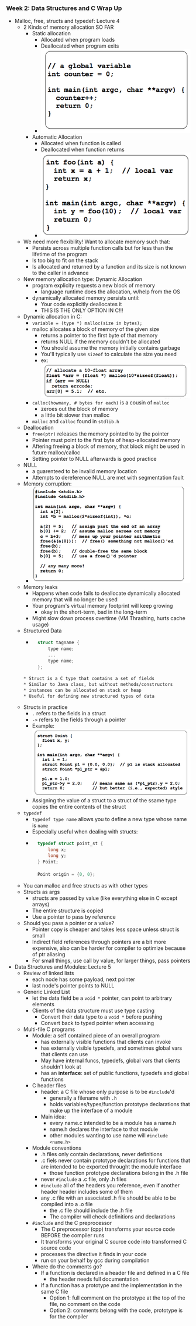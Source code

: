 ### Week 2: Data Structures and C Wrap Up
* Malloc, free, structs and typedef: Lecture 4
    * 2 Kinds of memory allocation SO FAR
        * Static allocation
            * Allocated when program loads
            * Deallocated when program exits
            * ![Static Alloc](stat_alloc.png)
        * Automatic Allocation
            * Allocated when function is called
            * Deallocated when function returns
            * ![Auto Alloc](auto_alloc.png)
    * We need more flexibility! Want to allocate memory such that:
        * Persists across multiple function calls but for less than 
        the lifetime of the program
        * Is too big to fit on the stack
        * Is allocated and returned by a function and its size is 
        not known to the caller in advance
    * New memory allocation type: Dynamic Allocation
        * program explicity requests a new block of memory
            * language runtime does the allocation, w/help from the OS
        * dynamically allocated memory persists until:
            * Your code explicitly deallocates it
            * THIS IS THE ONLY OPTION IN C!!!
    * Dynamic allocation in C:
        * `variable = (type *) malloc(size in bytes);`
        * malloc allocates a block of memory of the given size
            * returns a pointer to the first byte of that memory
            * returns NULL if the memory couldn't be allocated
            * You should assume the memory initially contains garbage
            * You'll typically use `sizeof` to calculate the size you need
            * ex: ![malloc ex](malloc_ex.png)
        * `calloc(howmany, # bytes for each)` is a cousin of `malloc`
            * zeroes out the block of memory
            * a little bit slower than malloc
        * `malloc` and `calloc` found in `stdlib.h`
    * Deallocation
        * `free(ptr)` releases the memory pointed to by the pointer
        * Pointer must point to the first byte of heap-allocated memory
        * Aftering freeing a block of memory, that block might be used in 
        future malloc/calloc
        * Setting pointer to NULL afterwards is good practice
    * NULL
        * a guarenteed to be invalid memory location
        * Attempts to dereference NULL are met with segmentation fault
    * Memory corruption:
        * ![Corruption Examples](corr_ex.png)
    * Memory leaks
        * Happens when code fails to deallocate dynamically allocated memory that will no longer be used
        * Your program's virtual memory footprint will keep growing
            * okay in the short-term, bad in the long-term
        * Might slow down process overtime (VM Thrashing, hurts cache usage)
    * Structured Data
        * ```C
            struct tagname {
                type name;
                ...
                type name;
            };
         ```
        * Struct is a C type that contains a set of fields
        * Similar to Java class, but without methods/constructors
        * instances can be allocated on stack or heap
        * Useful for defining new structured types of data
    * Structs in practice
        * `.` refers to the fields in a struct
        * `->` refers to the fields through a pointer 
        * Example: ![struct ref ex](struct_ref_ex.png)
        * Assigning the value of a struct to a struct of the 
        ssame type copies the entire contents of the struct
    * `typedef`
        * `typedef type name` allows you to define a new type whose name is `name`
        * Especially useful when dealing with structs:
        * ```C
            typedef struct point_st {
                long x;
                long y;
            } Point;

            Point origin = {0, 0};
          ```
    * You can malloc and free structs as with other types
    * Structs as args
        * structs are passed by value (like everything else in C except arrays)
        * The entire structure is copied
        * Use a pointer to pass by reference
    * Should you pass a pointer or a value?
        * Pointer copy is cheaper and takes less space unless struct is small
        * Indirect field references through pointers are a bit more expensive, 
        also can be harder for compiler to optimize because of ptr aliasing
        * For small things, use call by value, for larger things, pass pointers
* Data Structures and Modules: Lecture 5
    * Review of linked lists
        * each node has some payload, next pointer
        * last node's pointer points to NULL 
    * Generic Linked List
        * let the data field be a `void *` pointer, can point to arbitrary
        elements
        * Clients of the data structure must use type casting
            * Convert their data type to a `void *` before pushing
            * Convert back to typed pointer when accessing
    * Multi-file C programs
        * Module: a self contained piece of an overall program
            * has externally visible functions that clients can invoke
            * has externally visible typedefs, and sometimes global vars
            that clients can use
            * May have internal funcs, typedefs, global vars that clients
            shouldn't look at
            * has an **interface**: set of public functions, typedefs and global functions
        * C header files
            * header: a C file whose only purpose is to be `#include`'d
                * generally a filename with `.h`
                * holds variables/types/function prototype declarations that make up 
                the interface of a module
            * Main idea: 
                * every name.c intended to be a module has a name.h
                * name.h declares the interface to that module
                * other modules wanting to use name will `#include <name.h>`
        * Module conventions
            * .h files only contain declarations, never definitions
            * .c fiels never contain prototype declarations for functions 
            that are intended to be exported throught the module interface
                * those function prototype declarations belong in the .h file
            * never `#include` a .c file, only .h files
            * `#include` all of the headers you reference, even if another header
            header includes some of them
            * any .c file with an associated .h file should be able to be compiled 
            into a .o file
                * the .c file should include the .h file
                * The compiler will check definitions and declarations
        * `#include` and the C preprocessor
            * The C preprocessor (cpp) transforms your source code BEFORE the compiler runs
            * It transforms your original C source code into transformed C source code
            * processes the directive it finds in your code
            * run on your behalf by gcc during compilation
        * Where do the comments go? 
            * If a function is declared in a header file and defined in a C file
                * the header needs full documentation 
            * If a function has a prototype and the implementation in the same C file
                * Option 1: full comment on the prototype at the top of the file, no comment
                on the code
                * Option 2: comments belong with the code, prototype is for the compiler
